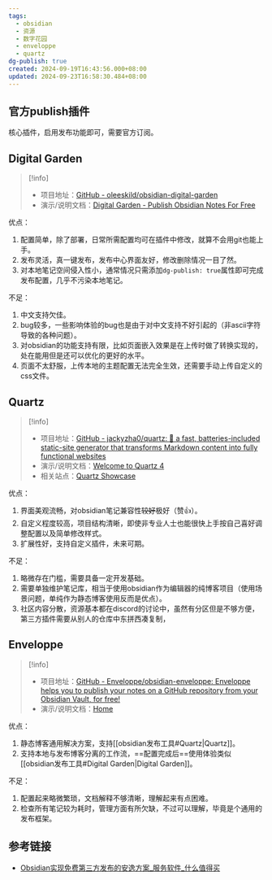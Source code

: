 ```yaml
---
tags:
  - obsidian
  - 资源
  - 数字花园
  - enveloppe
  - quartz
dg-publish: true
created: 2024-09-19T16:43:56.000+08:00
updated: 2024-09-23T16:58:30.484+08:00
---
```

## 官方publish插件
核心插件，启用发布功能即可，需要官方订阅。
## Digital Garden
> [!info] 
> - 项目地址：[GitHub - oleeskild/obsidian-digital-garden](https://github.com/oleeskild/obsidian-digital-garden)
> - 演示/说明文档：[Digital Garden - Publish Obsidian Notes For Free](https://dg-docs.ole.dev/)

优点：
1. 配置简单，除了部署，日常所需配置均可在插件中修改，就算不会用git也能上手。
2. 发布灵活，真一键发布，发布中心界面友好，修改删除情况一目了然。
3. 对本地笔记空间侵入性小，通常情况只需添加`dg-publish: true`属性即可完成发布配置，几乎不污染本地笔记。

不足：
1. 中文支持欠佳。
2. bug较多，一些影响体验的bug也是由于对中文支持不好引起的（非ascii字符导致的各种问题）。
3. 对obsidian的功能支持有限，比如页面嵌入效果是在上传时做了转换实现的，处在能用但是还可以优化的更好的水平。
4. 页面不太舒服，上传本地的主题配置无法完全生效，还需要手动上传自定义的css文件。
## Quartz
> [!info]
> - 项目地址：[GitHub - jackyzha0/quartz: 🌱 a fast, batteries-included static-site generator that transforms Markdown content into fully functional websites](https://github.com/jackyzha0/quartz)
> - 演示/说明文档：[Welcome to Quartz 4](https://quartz.jzhao.xyz/)
> - 相关站点：[Quartz Showcase](https://quartz.jzhao.xyz/showcase)

优点：
1. 界面美观流畅，对obsidian笔记兼容性~~较好~~极好（赞👍）。
2. 自定义程度较高，项目结构清晰，即使非专业人士也能很快上手按自己喜好调整配置以及简单修改样式。
3. 扩展性好，支持自定义插件，未来可期。

不足：
1. 略微存在门槛，需要具备一定开发基础。
2. 需要单独维护笔记库，相当于使用obsidian作为编辑器的纯博客项目（使用场景问题，单纯作为静态博客使用反而是优点）。
3. 社区内容分散，资源基本都在discord的讨论中，虽然有分区但是不够方便，第三方插件需要从别人的仓库中东拼西凑复制，
## Enveloppe
> [!info]
> - 项目地址：[GitHub - Enveloppe/obsidian-enveloppe: Enveloppe helps you to publish your notes on a GitHub repository from your Obsidian Vault, for free!](https://github.com/Enveloppe/obsidian-enveloppe)
> - 演示/说明文档：[Home](https://enveloppe.github.io/)

优点：
1. 静态博客通用解决方案，支持[[obsidian发布工具#Quartz|Quartz]]。
2. 支持本地与发布博客分离的工作流，==配置完成后==使用体验类似[[obsidian发布工具#Digital Garden|Digital Garden]]。

不足：
1. 配置起来略微繁琐，文档解释不够清晰，理解起来有点困难。
2. 检查所有笔记较为耗时，管理方面有所欠缺，不过可以理解，毕竟是个通用的发布框架。

## 参考链接
- [Obsidian实现免费第三方发布的安逸方案\_服务软件\_什么值得买](https://post.smzdm.com/p/90924/)